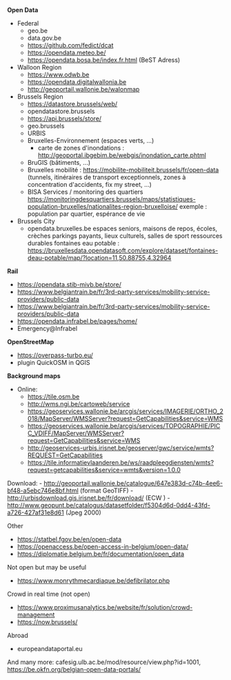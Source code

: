 **Open Data**
  - Federal
    - geo.be
    - data.gov.be
    - https://github.com/fedict/dcat
    - https://opendata.meteo.be/
    - https://opendata.bosa.be/index.fr.html (BeST Adress)
  - Walloon Region
     - https://www.odwb.be
     - https://opendata.digitalwallonia.be
     - http://geoportail.wallonie.be/walonmap
   - Brussels Region
     - https://datastore.brussels/web/
     - opendatastore.brussels
     - https://api.brussels/store/
     - geo.brussels
     - URBIS
     - Bruxelles-Environnement (espaces verts, ...)
        - carte de zones d'inondations : http://geoportal.ibgebim.be/webgis/inondation_carte.phtml
     - BruGIS (bâtiments, ...)
     - Bruxelles mobilité : https://mobilite-mobiliteit.brussels/fr/open-data (tunnels, itinéraires de transport exceptionnels, zones à concentration d'accidents, fix my street, ...)
     - BISA Services / monitoring des quartiers
            https://monitoringdesquartiers.brussels/maps/statistiques-population-bruxelles/nationalites-region-bruxelloise/
            exemple : population par quartier, espérance de vie
   - Brussels City
     - opendata.bruxelles.be
        espaces seniors, maisons de repos, écoles, crèches
        parkings payants, lieux culturels, salles de sport
        ressources durables
        fontaines eau potable : https://bruxellesdata.opendatasoft.com/explore/dataset/fontaines-deau-potable/map/?location=11,50.88755,4.32964
 
**Rail**
  - https://opendata.stib-mivb.be/store/
  - https://www.belgiantrain.be/fr/3rd-party-services/mobility-service-providers/public-data
  - https://www.belgiantrain.be/fr/3rd-party-services/mobility-service-providers/public-data
  - https://opendata.infrabel.be/pages/home/
  - Emergency@Infrabel

**OpenStreetMap**
  - https://overpass-turbo.eu/
  - plugin QuickOSM in QGIS

**Background maps**
  - Online:
    - https://tile.osm.be
    - http://wms.ngi.be/cartoweb/service
    - https://geoservices.wallonie.be/arcgis/services/IMAGERIE/ORTHO_2018/MapServer/WMSServer?request=GetCapabilities&service=WMS
    - https://geoservices.wallonie.be/arcgis/services/TOPOGRAPHIE/PICC_VDIFF/MapServer/WMSServer?request=GetCapabilities&service=WMS
    - http://geoservices-urbis.irisnet.be/geoserver/gwc/service/wmts?REQUEST=GetCapabilities
    - https://tile.informatievlaanderen.be/ws/raadpleegdiensten/wmts?request=getcapabilities&service=wmts&version=1.0.0

Download:
    - http://geoportail.wallonie.be/catalogue/647e383d-c74b-4ee6-bf48-a5ebc746e8bf.html (format GeoTIFF)
    - http://urbisdownload.gis.irisnet.be/fr/download/ (ECW )
    - http://www.geopunt.be/catalogus/datasetfolder/f5304d6d-0dd4-43fd-a726-427af31e8d61 (Jpeg 2000)

Other
  - https://statbel.fgov.be/en/open-data
  - https://openaccess.be/open-access-in-belgium/open-data/
  - https://diplomatie.belgium.be/fr/documentation/open_data

Not open but may be useful
  - https://www.monrythmecardiaque.be/defibrilator.php

Crowd in real time (not open)
  - https://www.proximusanalytics.be/website/fr/solution/crowd-management
  - https://now.brussels/

Abroad  
  - europeandataportal.eu

And many more: cafesig.ulb.ac.be/mod/resource/view.php?id=1001, https://be.okfn.org/belgian-open-data-portals/
